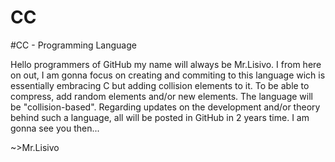 # CC
 #CC - Programming Language
 
   Hello programmers of GitHub my name will always be Mr.Lisivo. I from here on out, I am gonna focus on creating and commiting to this language wich is essentially embracing C but adding collision elements to it. To be able to compress, add random elements and/or new elements. The language will be "collision-based".
   Regarding updates on the development and/or theory behind such a language, all will be posted in GitHub in 2 years time. I am gonna see you then...

~>Mr.Lisivo
